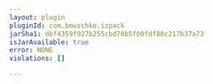 ```yaml
---
layout: plugin
pluginId: com.bmuschko.izpack
jarSha1: dbf4359f927b255cbd70b5f00fdf80c217b37a73
isJarAvailable: true
error: NONE
violations: []

---
```

